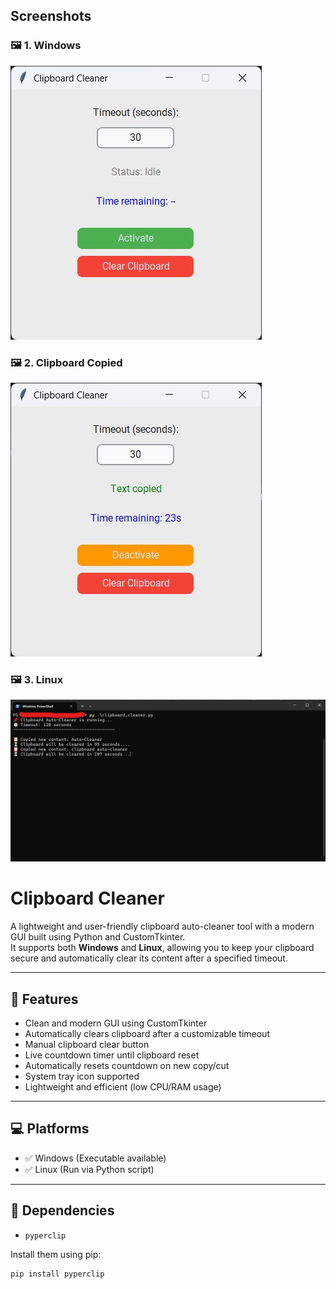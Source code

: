 ## Screenshots

### 🖼️ 1. Windows

![Main](assets/Screenshot1.jpg)

### 🖼️ 2. Clipboard Copied

![Clipboard](assets/Screenshot2.jpg)

### 🖼️ 3. Linux

![Clipboard](assets/Screenshot3.jpg)

# Clipboard Cleaner

A lightweight and user-friendly clipboard auto-cleaner tool with a modern GUI built using Python and CustomTkinter.  
It supports both **Windows** and **Linux**, allowing you to keep your clipboard secure and automatically clear its content after a specified timeout.

---

## 🚀 Features

- Clean and modern GUI using CustomTkinter
- Automatically clears clipboard after a customizable timeout
- Manual clipboard clear button
- Live countdown timer until clipboard reset
- Automatically resets countdown on new copy/cut
- System tray icon supported
- Lightweight and efficient (low CPU/RAM usage)

---

## 💻 Platforms

- ✅ Windows (Executable available)
- ✅ Linux (Run via Python script)

---

## 🧪 Dependencies

- `pyperclip`

Install them using pip:

```bash
pip install pyperclip
```
